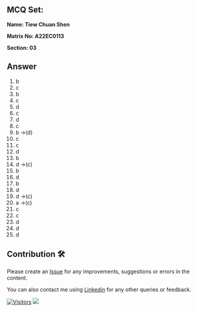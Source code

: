 ## MCQ Set:

**Name: Tiew Chuan Shen**

**Matrix No: A22EC0113**

**Section: 03**

## Answer
1. b
2. c
3. b
4. c
5. d
6. c
7. d
8. c
9. b ->(d)
10. c
11. c 
12. d 
13. b
14. d ->(c)
15. b
16. d
17. b
18. d
19. d ->(c)
20. a ->(c)
21. c
22. c
23. d
24. d
25. d

## Contribution 🛠️
Please create an [Issue](https://github.com/drshahizan/learn-php/issues) for any improvements, suggestions or errors in the content.

You can also contact me using [Linkedin](https://www.linkedin.com/in/drshahizan/) for any other queries or feedback.

[![Visitors](https://api.visitorbadge.io/api/visitors?path=https%3A%2F%2Fgithub.com%2Fdrshahizan&labelColor=%23697689&countColor=%23555555&style=plastic)](https://visitorbadge.io/status?path=https%3A%2F%2Fgithub.com%2Fdrshahizan)
![](https://hit.yhype.me/github/profile?user_id=81284918)
